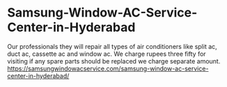 # Samsung-Window-AC-Service-Center-in-Hyderabad
Our professionals they will repair all types of air conditioners like split ac, duct ac, cassette ac and window ac. We charge rupees three fifty for visiting if any spare parts should be replaced we charge separate amount. https://samsungwindowacservice.com/samsung-window-ac-service-center-in-hyderabad/
